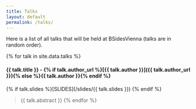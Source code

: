 ```yaml
---
title: Talks
layout: default
permalink: /talks/
---
```


Here is a list of all talks that will be held at BSidesVienna (talks are in random order).

{% for talk in site.data.talks %}
#### <a name="{{ talk.id }}"></a>{{ talk.title }} - {% if talk.author_url %}[{{ talk.author }}]({{ talk.author_url }}){% else %}{{ talk.author }}{% endif %}
{% if talk.slides %}[SLIDES](/slides/{{ talk.slides }}) {% endif %}
> {{ talk.abstract }}
{% endfor %}
